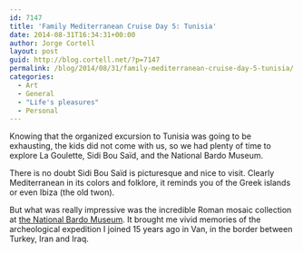 ```yaml
---
id: 7147
title: 'Family Mediterranean Cruise Day 5: Tunisia'
date: 2014-08-31T16:34:31+00:00
author: Jorge Cortell
layout: post
guid: http://blog.cortell.net/?p=7147
permalink: /blog/2014/08/31/family-mediterranean-cruise-day-5-tunisia/
categories:
  - Art
  - General
  - "Life's pleasures"
  - Personal
---
```

Knowing that the organized excursion to Tunisia was going to be exhausting, the kids did not come with us, so we had plenty of time to explore La Goulette, Sidi Bou Saïd, and the National Bardo Museum.

There is no doubt Sidi Bou Saïd is picturesque and nice to visit. Clearly Mediterranean in its colors and folklore, it reminds you of the Greek islands or even Ibiza (the old twon).

But what was really impressive was the incredible Roman mosaic collection at <a href="http://www.bardomuseum.tn/" title="http://www.bardomuseum.tn/" target="_blank">the National Bardo Museum</a>. It brought me vivid memories of the archeological expedition I joined 15 years ago in Van, in the border between Turkey, Iran and Iraq.